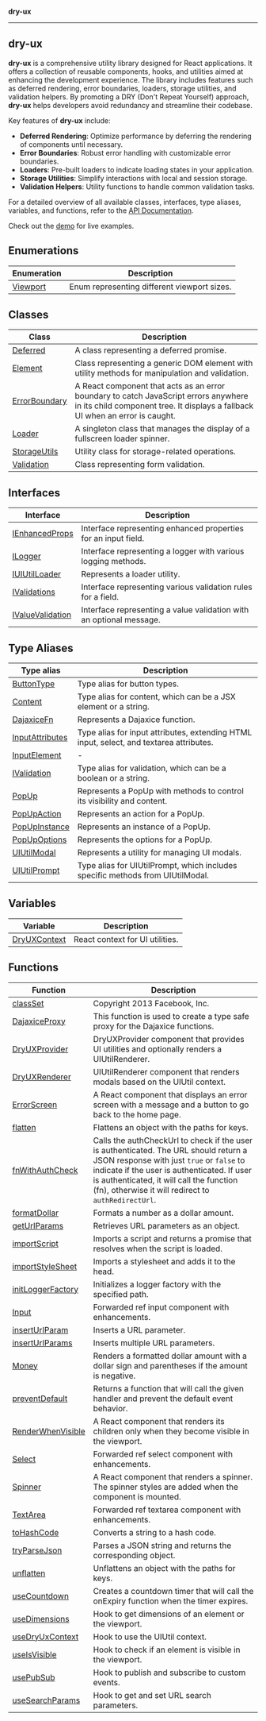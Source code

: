 **dry-ux**

***

## dry-ux

[//]: # ([![Build Test App]&#40;https://github.com/navedr/dry-ux/actions/workflows/test.webpack.yml/badge.svg&#41;]&#40;https://github.com/navedr/dry-ux/actions/workflows/test.webpack.yml&#41;)

**dry-ux** is a comprehensive utility library designed for React applications. It offers a collection of reusable components, hooks, and utilities aimed at enhancing the development experience. The library includes features such as deferred rendering, error boundaries, loaders, storage utilities, and validation helpers. By promoting a DRY (Don't Repeat Yourself) approach, **dry-ux** helps developers avoid redundancy and streamline their codebase.

Key features of **dry-ux** include:
- **Deferred Rendering**: Optimize performance by deferring the rendering of components until necessary.
- **Error Boundaries**: Robust error handling with customizable error boundaries.
- **Loaders**: Pre-built loaders to indicate loading states in your application.
- **Storage Utilities**: Simplify interactions with local and session storage.
- **Validation Helpers**: Utility functions to handle common validation tasks.

For a detailed overview of all available classes, interfaces, type aliases, variables, and functions, refer to the [API Documentation](https://navedr.github.io/dry-ux/).

Check out the [demo](https://navedr.github.io/dry-ux/demo) for live examples.

## Enumerations

| Enumeration | Description |
| ------ | ------ |
| [Viewport](enumerations/Viewport.md) | Enum representing different viewport sizes. |

## Classes

| Class | Description |
| ------ | ------ |
| [Deferred](classes/Deferred.md) | A class representing a deferred promise. |
| [Element](classes/Element.md) | Class representing a generic DOM element with utility methods for manipulation and validation. |
| [ErrorBoundary](classes/ErrorBoundary.md) | A React component that acts as an error boundary to catch JavaScript errors anywhere in its child component tree. It displays a fallback UI when an error is caught. |
| [Loader](classes/Loader.md) | A singleton class that manages the display of a fullscreen loader spinner. |
| [StorageUtils](classes/StorageUtils.md) | Utility class for storage-related operations. |
| [Validation](classes/Validation.md) | Class representing form validation. |

## Interfaces

| Interface | Description |
| ------ | ------ |
| [IEnhancedProps](interfaces/IEnhancedProps.md) | Interface representing enhanced properties for an input field. |
| [ILogger](interfaces/ILogger.md) | Interface representing a logger with various logging methods. |
| [IUIUtilLoader](interfaces/IUIUtilLoader.md) | Represents a loader utility. |
| [IValidations](interfaces/IValidations.md) | Interface representing various validation rules for a field. |
| [IValueValidation](interfaces/IValueValidation.md) | Interface representing a value validation with an optional message. |

## Type Aliases

| Type alias | Description |
| ------ | ------ |
| [ButtonType](type-aliases/ButtonType.md) | Type alias for button types. |
| [Content](type-aliases/Content.md) | Type alias for content, which can be a JSX element or a string. |
| [DajaxiceFn](type-aliases/DajaxiceFn.md) | Represents a Dajaxice function. |
| [InputAttributes](type-aliases/InputAttributes.md) | Type alias for input attributes, extending HTML input, select, and textarea attributes. |
| [InputElement](type-aliases/InputElement.md) | - |
| [IValidation](type-aliases/IValidation.md) | Type alias for validation, which can be a boolean or a string. |
| [PopUp](type-aliases/PopUp.md) | Represents a PopUp with methods to control its visibility and content. |
| [PopUpAction](type-aliases/PopUpAction.md) | Represents an action for a PopUp. |
| [PopUpInstance](type-aliases/PopUpInstance.md) | Represents an instance of a PopUp. |
| [PopUpOptions](type-aliases/PopUpOptions.md) | Represents the options for a PopUp. |
| [UIUtilModal](type-aliases/UIUtilModal.md) | Represents a utility for managing UI modals. |
| [UIUtilPrompt](type-aliases/UIUtilPrompt.md) | Type alias for UIUtilPrompt, which includes specific methods from UIUtilModal. |

## Variables

| Variable | Description |
| ------ | ------ |
| [DryUXContext](variables/DryUXContext.md) | React context for UI utilities. |

## Functions

| Function | Description |
| ------ | ------ |
| [classSet](functions/classSet.md) | Copyright 2013 Facebook, Inc. |
| [DajaxiceProxy](functions/DajaxiceProxy.md) | This function is used to create a type safe proxy for the Dajaxice functions. |
| [DryUXProvider](functions/DryUXProvider.md) | DryUXProvider component that provides UI utilities and optionally renders a UIUtilRenderer. |
| [DryUXRenderer](functions/DryUXRenderer.md) | UIUtilRenderer component that renders modals based on the UIUtil context. |
| [ErrorScreen](functions/ErrorScreen.md) | A React component that displays an error screen with a message and a button to go back to the home page. |
| [flatten](functions/flatten.md) | Flattens an object with the paths for keys. |
| [fnWithAuthCheck](functions/fnWithAuthCheck.md) | Calls the authCheckUrl to check if the user is authenticated. The URL should return a JSON response with just `true` or `false` to indicate if the user is authenticated. If user is authenticated, it will call the function (fn), otherwise it will redirect to `authRedirectUrl`. |
| [formatDollar](functions/formatDollar.md) | Formats a number as a dollar amount. |
| [getUrlParams](functions/getUrlParams.md) | Retrieves URL parameters as an object. |
| [importScript](functions/importScript.md) | Imports a script and returns a promise that resolves when the script is loaded. |
| [importStyleSheet](functions/importStyleSheet.md) | Imports a stylesheet and adds it to the head. |
| [initLoggerFactory](functions/initLoggerFactory.md) | Initializes a logger factory with the specified path. |
| [Input](functions/Input.md) | Forwarded ref input component with enhancements. |
| [insertUrlParam](functions/insertUrlParam.md) | Inserts a URL parameter. |
| [insertUrlParams](functions/insertUrlParams.md) | Inserts multiple URL parameters. |
| [Money](functions/Money.md) | Renders a formatted dollar amount with a dollar sign and parentheses if the amount is negative. |
| [preventDefault](functions/preventDefault.md) | Returns a function that will call the given handler and prevent the default event behavior. |
| [RenderWhenVisible](functions/RenderWhenVisible.md) | A React component that renders its children only when they become visible in the viewport. |
| [Select](functions/Select.md) | Forwarded ref select component with enhancements. |
| [Spinner](functions/Spinner.md) | A React component that renders a spinner. The spinner styles are added when the component is mounted. |
| [TextArea](functions/TextArea.md) | Forwarded ref textarea component with enhancements. |
| [toHashCode](functions/toHashCode.md) | Converts a string to a hash code. |
| [tryParseJson](functions/tryParseJson.md) | Parses a JSON string and returns the corresponding object. |
| [unflatten](functions/unflatten.md) | Unflattens an object with the paths for keys. |
| [useCountdown](functions/useCountdown.md) | Creates a countdown timer that will call the onExpiry function when the timer expires. |
| [useDimensions](functions/useDimensions.md) | Hook to get dimensions of an element or the viewport. |
| [useDryUxContext](functions/useDryUxContext.md) | Hook to use the UIUtil context. |
| [useIsVisible](functions/useIsVisible.md) | Hook to check if an element is visible in the viewport. |
| [usePubSub](functions/usePubSub.md) | Hook to publish and subscribe to custom events. |
| [useSearchParams](functions/useSearchParams.md) | Hook to get and set URL search parameters. |
